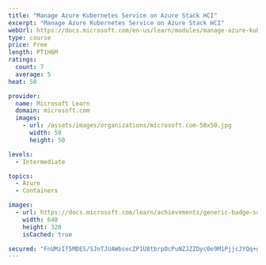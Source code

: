 ```yaml
---
title: "Manage Azure Kubernetes Service on Azure Stack HCI"
excerpt: "Manage Azure Kubernetes Service on Azure Stack HCI"
webUrl: https://docs.microsoft.com/en-us/learn/modules/manage-azure-kubernetes-service-azure-stack-hci/
type: course
price: Free
length: PT1H6M
ratings:
  count: 7
  average: 5
heat: 50

provider:
  name: Microsoft Learn
  domain: microsoft.com
  images:
    - url: /assets/images/organizations/microsoft.com-50x50.jpg
      width: 50
      height: 50

levels:
  - Intermediate

topics:
  - Azure
  - Containers

images:
  - url: https://docs.microsoft.com/learn/achievements/generic-badge-social.png
    width: 640
    height: 320
    isCached: true

secured: "FnUMzIf5MDES/SJnTJUAWbsecZP1U8tbrpOcPuNZJZZDyc0e9M1PjjcJYQq+g2dsTiO1HT/6Iu/Rkxt0vEi+CWzcoxxQuZBFcapynwAHvczpsMbMj1rv7SowwVcAcyZlQShHuO7TClvuF20SozpPtfs0Etq5wur67OHRcc29sNxeCJW2QENmTSW4aCXD99QuCdcUttWD2DFwBMoFa6N3goBQRx/8N4lUgy1L1Zsth+YtgaxLJNd9o6iA/nPn+0OTM1QVjIg660cpJ2eaLj7p+HGqnrsRprP2lXML+u+WlDVsmFIyTBOxYRtHLV5on97D4D+LmC/rCKRdyP5v1W8K+H+4TvbulTBR7Q6AtnIO7Ijwun9TPSyDyQBMj2hh7t5lzf059I1pKuNYpCfr6L63pVl60h0q1RVY5bLPPSZkV3I=;akHK84w2g7CIupx37UMkYw=="
---
```


